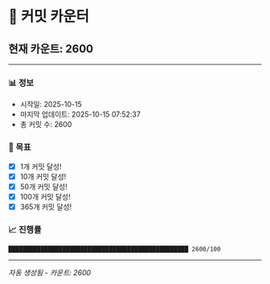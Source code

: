 # 🔢 커밋 카운터

## 현재 카운트: 2600

---

### 📊 정보
- 시작일: 2025-10-15
- 마지막 업데이트: 2025-10-15 07:52:37
- 총 커밋 수: 2600

### 🎯 목표
- [x] 1개 커밋 달성!
- [x] 10개 커밋 달성!
- [x] 50개 커밋 달성!
- [x] 100개 커밋 달성!
- [x] 365개 커밋 달성!

### 📈 진행률
```
██████████████████████████████████████████████████ 2600/100
```

---
*자동 생성됨 - 카운트: 2600*
